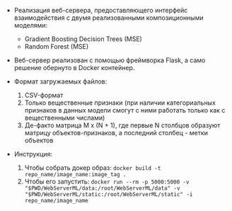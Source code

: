 * Реализация веб-сервера, предоставляющего интерфейс взаимодействия с двумя реализованными композиционными моделями:

  - Gradient Boosting Decision Trees (MSE)
  - Random Forest (MSE)

* Веб-сервер реализован с помощью фреймворка Flask, а само решение обернуто в Docker контейнер.

* Формат загружаемых файлов:
    1. CSV-формат
    2. Только вещественные признаки (при наличии категориальных признаков в данных модели смогут с ними работать только как с вещественными числами)
    3. Де-факто матрица M x (N + 1), где первые N столбцов образуют матрицу объектов-признаков, а последний столбец - метки объектов

* Инструкция:
    1. Чтобы собрать докер образ: `docker build -t repo_name/image_name:image_tag .`
    2. Чтобы его запустить: `docker run --rm -p 5000:5000 -v "$PWD/WebServerML/data:/root/WebServerML/data" -v "$PWD/WebServerML/static:/root/WebServerML/static" -i repo_name/image_name`

